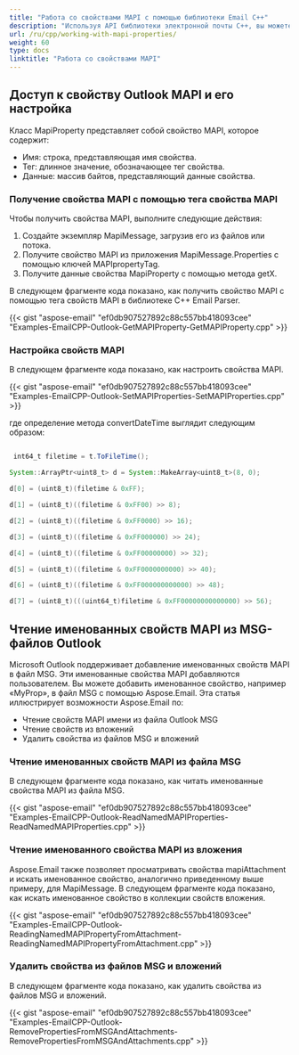 ```yaml
---
title: "Работа со свойствами MAPI с помощью библиотеки Email C++"
description: "Используя API библиотеки электронной почты C++, вы можете получить доступ к свойствам Outlook MAPI и настроить их, а также прочитать именованные свойства MAPI из файла MSG."
url: /ru/cpp/working-with-mapi-properties/
weight: 60
type: docs
linktitle: "Работа со свойствами MAPI"
---
```


## **Доступ к свойству Outlook MAPI и его настройка**
Класс MapiProperty представляет собой свойство MAPI, которое содержит:

- Имя: строка, представляющая имя свойства.
- Тег: длинное значение, обозначающее тег свойства.
- Данные: массив байтов, представляющий данные свойства.

### **Получение свойства MAPI с помощью тега свойства MAPI**
Чтобы получить свойства MAPI, выполните следующие действия:

1. Создайте экземпляр MapiMessage, загрузив его из файлов или потока.
1. Получите свойство MAPI из приложения MapiMessage.Properties с помощью ключей MAPIpropertyTag.
1. Получите данные свойства MapiProperty с помощью метода getX.

В следующем фрагменте кода показано, как получить свойство MAPI с помощью тега свойств MAPI в библиотеке C++ Email Parser.

{{< gist "aspose-email" "ef0db907527892c88c557bb418093cee" "Examples-EmailCPP-Outlook-GetMAPIProperty-GetMAPIProperty.cpp" >}}

### **Настройка свойств MAPI**
В следующем фрагменте кода показано, как настроить свойства MAPI.

{{< gist "aspose-email" "ef0db907527892c88c557bb418093cee" "Examples-EmailCPP-Outlook-SetMAPIProperties-SetMAPIProperties.cpp" >}}

где определение метода convertDateTime выглядит следующим образом:

``` java

 int64_t filetime = t.ToFileTime();

System::ArrayPtr<uint8_t> d = System::MakeArray<uint8_t>(8, 0);

d[0] = (uint8_t)(filetime & 0xFF);

d[1] = (uint8_t)((filetime & 0xFF00) >> 8);

d[2] = (uint8_t)((filetime & 0xFF0000) >> 16);

d[3] = (uint8_t)((filetime & 0xFF000000) >> 24);

d[4] = (uint8_t)((filetime & 0xFF00000000) >> 32);

d[5] = (uint8_t)((filetime & 0xFF0000000000) >> 40);

d[6] = (uint8_t)((filetime & 0xFF000000000000) >> 48);

d[7] = (uint8_t)(((uint64_t)filetime & 0xFF00000000000000) >> 56);

```

## **Чтение именованных свойств MAPI из MSG-файлов Outlook**
Microsoft Outlook поддерживает добавление именованных свойств MAPI в файл MSG. Эти именованные свойства MAPI добавляются пользователем. Вы можете добавить именованное свойство, например «MyProp», в файл MSG с помощью Aspose.Email. Эта статья иллюстрирует возможности Aspose.Email по:

- Чтение свойств MAPI имени из файла Outlook MSG
- Чтение свойств из вложений
- Удалить свойства из файлов MSG и вложений

### **Чтение именованных свойств MAPI из файла MSG**
В следующем фрагменте кода показано, как читать именованные свойства MAPI из файла MSG.

{{< gist "aspose-email" "ef0db907527892c88c557bb418093cee" "Examples-EmailCPP-Outlook-ReadNamedMAPIProperties-ReadNamedMAPIProperties.cpp" >}}

### **Чтение именованного свойства MAPI из вложения**
Aspose.Email также позволяет просматривать свойства mapiAttachment и искать именованное свойство, аналогично приведенному выше примеру, для MapiMessage. В следующем фрагменте кода показано, как искать именованное свойство в коллекции свойств вложения.

{{< gist "aspose-email" "ef0db907527892c88c557bb418093cee" "Examples-EmailCPP-Outlook-ReadingNamedMAPIPropertyFromAttachment-ReadingNamedMAPIPropertyFromAttachment.cpp" >}}

### **Удалить свойства из файлов MSG и вложений**
В следующем фрагменте кода показано, как удалить свойства из файлов MSG и вложений.

{{< gist "aspose-email" "ef0db907527892c88c557bb418093cee" "Examples-EmailCPP-Outlook-RemovePropertiesFromMSGAndAttachments-RemovePropertiesFromMSGAndAttachments.cpp" >}}
